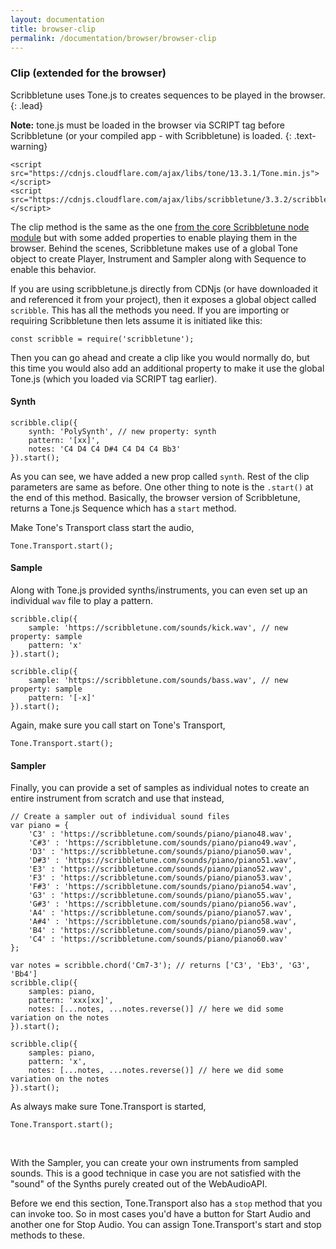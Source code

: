 ```yaml
---
layout: documentation
title: browser-clip
permalink: /documentation/browser/browser-clip
---
```


### Clip (extended for the browser)

Scribbletune uses Tone.js to creates sequences to be played in the browser.
{: .lead}

**Note:** tone.js must be loaded in the browser via SCRIPT tag before Scribbletune (or your compiled app - with Scribbletune) is loaded.
{: .text-warning}

```
<script src="https://cdnjs.cloudflare.com/ajax/libs/tone/13.3.1/Tone.min.js"></script>
<script src="https://cdnjs.cloudflare.com/ajax/libs/scribbletune/3.3.2/scribbletune.js"></script>
```

The clip method is the same as the one [from the core Scribbletune node module](/documentation/core/clip) but with some added properties to enable playing them in the browser. Behind the scenes, Scribbletune makes use of a global Tone object to create Player, Instrument and Sampler along with Sequence to enable this behavior.

If you are using scribbletune.js directly from CDNjs (or have downloaded it and referenced it from your project), then it exposes a global object called `scribble`. This has all the methods you need. If you are importing or requiring Scribbletune then lets assume it is initiated like this:

```
const scribble = require('scribbletune');
```

Then you can go ahead and create a clip like you would normally do, but this time you would also add an additional property to make it use the global Tone.js (which you loaded via SCRIPT tag earlier).

#### Synth

```
scribble.clip({
	synth: 'PolySynth', // new property: synth
	pattern: '[xx]',
	notes: 'C4 D4 C4 D#4 C4 D4 C4 Bb3'
}).start();
```

As you can see, we have added a new prop called `synth`. Rest of the clip parameters are same as before. One other thing to note is the `.start()` at the end of this method. Basically, the browser version of Scribbletune, returns a Tone.js Sequence which has a `start` method.

Make Tone's Transport class start the audio,

```
Tone.Transport.start();
```

#### Sample

Along with Tone.js provided synths/instruments, you can even set up an individual `wav` file to play a pattern.

```
scribble.clip({
	sample: 'https://scribbletune.com/sounds/kick.wav', // new property: sample
	pattern: 'x'
}).start();

scribble.clip({
	sample: 'https://scribbletune.com/sounds/bass.wav', // new property: sample
	pattern: '[-x]'
}).start();
```

Again, make sure you call start on Tone's Transport,

```
Tone.Transport.start();
```

#### Sampler

Finally, you can provide a set of samples as individual notes to create an entire instrument from scratch and use that instead,

```
// Create a sampler out of individual sound files
var piano = {
	'C3' : 'https://scribbletune.com/sounds/piano/piano48.wav',
	'C#3' : 'https://scribbletune.com/sounds/piano/piano49.wav',
	'D3' : 'https://scribbletune.com/sounds/piano/piano50.wav',
	'D#3' : 'https://scribbletune.com/sounds/piano/piano51.wav',
	'E3' : 'https://scribbletune.com/sounds/piano/piano52.wav',
	'F3' : 'https://scribbletune.com/sounds/piano/piano53.wav',
	'F#3' : 'https://scribbletune.com/sounds/piano/piano54.wav',
	'G3' : 'https://scribbletune.com/sounds/piano/piano55.wav',
	'G#3' : 'https://scribbletune.com/sounds/piano/piano56.wav',
	'A4' : 'https://scribbletune.com/sounds/piano/piano57.wav',
	'A#4' : 'https://scribbletune.com/sounds/piano/piano58.wav',
	'B4' : 'https://scribbletune.com/sounds/piano/piano59.wav',
	'C4' : 'https://scribbletune.com/sounds/piano/piano60.wav'
};

var notes = scribble.chord('Cm7-3'); // returns ['C3', 'Eb3', 'G3', 'Bb4']
scribble.clip({
	samples: piano,
	pattern: 'xxx[xx]',
	notes: [...notes, ...notes.reverse()] // here we did some variation on the notes
}).start();

scribble.clip({
	samples: piano,
	pattern: 'x',
	notes: [...notes, ...notes.reverse()] // here we did some variation on the notes
}).start();
```

As always make sure Tone.Transport is started,

```
Tone.Transport.start();
```

<br>

With the Sampler, you can create your own instruments from sampled sounds. This is a good technique in case you are not satisfied with the "sound" of the Synths purely created out of the WebAudioAPI.

Before we end this section, Tone.Transport also has a `stop` method that you can invoke too. So in most cases you'd have a button for Start Audio and another one for Stop Audio. You can assign Tone.Transport's start and stop methods to these.
